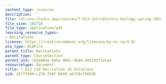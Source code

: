 ```yaml
---
content_type: resource
description: ''
file: /ol-ocw-studio-app/courses/7-013-introductory-biology-spring-2018/297f7899c236250f6848a6370cf982d6_MIT7_013s18R19S.pdf
file_size: 105718
file_type: application/pdf
learning_resource_types:
- Recitations
license: https://creativecommons.org/licenses/by-nc-sa/4.0/
ocw_type: OCWFile
parent_title: Recitations
parent_type: CourseSection
parent_uid: 75da904a-845e-966c-4b84-a93193f1eced
resourcetype: Document
title: 7.013 S18 Recitation 19 Solutions
uid: 297f7899-c236-250f-6848-a6370cf982d6
---
```

